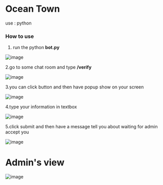 # Ocean Town
use : python 

### How to use
1. run the python **bot.py**

 ![image](https://github.com/Fujipp/-Bot-Discord-verify-Modal-python/assets/149602746/1e96e146-ad1c-4567-a4aa-ea8385abf3d8)

2.go to some chat room and type **/verify**

![image](https://github.com/Fujipp/-Bot-Discord-verify-Modal-python/assets/149602746/b328d0b4-612a-4345-b96a-c3da213435ad)

3.you can click button and then have popup show on your screen

![image](https://github.com/Fujipp/-Bot-Discord-verify-Modal-python/assets/149602746/3ec36f15-624a-49a1-9132-d80bab144af0)

4.type your information in textbox

![image](https://github.com/Fujipp/-Bot-Discord-verify-Modal-python/assets/149602746/40869ac0-e7cf-4559-b6be-f2e40bdbf7a2)

5.click submit and then have a message tell you about waiting for admin accept you

![image](https://github.com/Fujipp/-Bot-Discord-verify-Modal-python/assets/149602746/1c462cb6-a5f8-49cf-a83f-ddfa830bd188)
</p>

# Admin's view
![image](https://github.com/Fujipp/-Bot-Discord-verify-Modal-python/assets/149602746/bcbbbfcf-1201-471c-b285-dc2a73155606)
